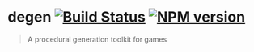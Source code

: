 # degen [![Build Status](https://secure.travis-ci.org/dropechostudios/degen.png?branch=master)](https://travis-ci.org/dropechostudios/degen) [![NPM version](https://badge-me.herokuapp.com/api/npm/degen.png)](http://badges.enytc.com/for/npm/degen)

> A procedural generation toolkit for games

